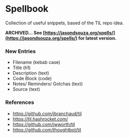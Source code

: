 # Spellbook
Collection of useful snippets, based of the TIL repo idea.

**ARCHIVED... See [https://jasondsouza.org/spells/](https://jasondsouza.org/spells/) for latest version.**

### New Entries

- Filename (kebab case)
- Title (h1)
- Description (text)
- Code Block (code)
- Notes/ Reminders/ Gotchas (text)
- Source (text)

### References

- https://github.com/jbranchaud/til
- https://til.hashrocket.com/
- https://github.com/jwworth/til
- https://github.com/thoughtbot/til

